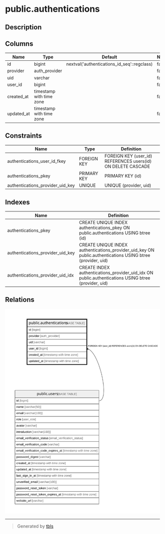 # public.authentications

## Description

## Columns

| Name | Type | Default | Nullable | Children | Parents | Comment |
| ---- | ---- | ------- | -------- | -------- | ------- | ------- |
| id | bigint | nextval('authentications_id_seq'::regclass) | false |  |  |  |
| provider | auth_provider |  | false |  |  |  |
| uid | varchar |  | false |  |  |  |
| user_id | bigint |  | false |  | [public.users](public.users.md) |  |
| created_at | timestamp with time zone |  | false |  |  |  |
| updated_at | timestamp with time zone |  | false |  |  |  |

## Constraints

| Name | Type | Definition |
| ---- | ---- | ---------- |
| authentications_user_id_fkey | FOREIGN KEY | FOREIGN KEY (user_id) REFERENCES users(id) ON DELETE CASCADE |
| authentications_pkey | PRIMARY KEY | PRIMARY KEY (id) |
| authentications_provider_uid_key | UNIQUE | UNIQUE (provider, uid) |

## Indexes

| Name | Definition |
| ---- | ---------- |
| authentications_pkey | CREATE UNIQUE INDEX authentications_pkey ON public.authentications USING btree (id) |
| authentications_provider_uid_key | CREATE UNIQUE INDEX authentications_provider_uid_key ON public.authentications USING btree (provider, uid) |
| authentications_provider_uid_idx | CREATE INDEX authentications_provider_uid_idx ON public.authentications USING btree (provider, uid) |

## Relations

![er](public.authentications.svg)

---

> Generated by [tbls](https://github.com/k1LoW/tbls)
